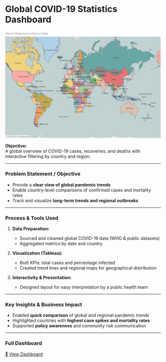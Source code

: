 # Global COVID-19 Statistics Dashboard 
![Dashboard Screenshot](global_stats_covid_dashboard.png)

**Objective:**  
A global overview of COVID-19 cases, recoveries, and deaths with interactive filtering by country and region.

---

### Problem Statement / Objective
- Provide a **clear view of global pandemic trends**  
- Enable country-level comparisons of confirmed cases and mortality rates  
- Track and visualize **long-term trends and regional outbreaks**

---

### Process & Tools Used
1. **Data Preparation:**  
   - Sourced and cleaned global COVID-19 data (WHO & public datasets)  
   - Aggregated metrics by date and country

2. **Visualization (Tableau):**  
   - Built KPIs: total cases and percentage infected 
   - Created trend lines and regional maps for geographical distribution

3. **Interactivity & Presentation:**  
   
   - Designed layout for easy interpretation by a public health team

---

### Key Insights & Business Impact
- Enabled **quick comparison** of global and regional pandemic trends  
- Highlighted countries with **highest case spikes and mortality rates**  
- Supported **policy awareness** and community risk communication

---

### Full Dashboard  
🔗 [View Dashboard](https://public.tableau.com/views/global-stats-covid-data/Feuille3)
